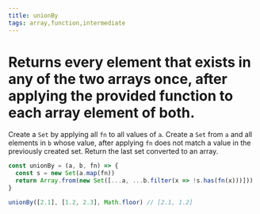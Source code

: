 ```yaml
---
title: unionBy
tags: array,function,intermediate
---
```


# Returns every element that exists in any of the two arrays once, after applying the provided function to each array element of both.

Create a `Set` by applying all `fn` to all values of `a`.
Create a `Set` from `a` and all elements in `b` whose value, after applying `fn` does not match a value in the previously created set.
Return the last set converted to an array.

```js
const unionBy = (a, b, fn) => {
  const s = new Set(a.map(fn))
  return Array.from(new Set([...a, ...b.filter(x => !s.has(fn(x)))]))
}
```

```js
unionBy([2.1], [1.2, 2.3], Math.floor) // [2.1, 1.2]
```
